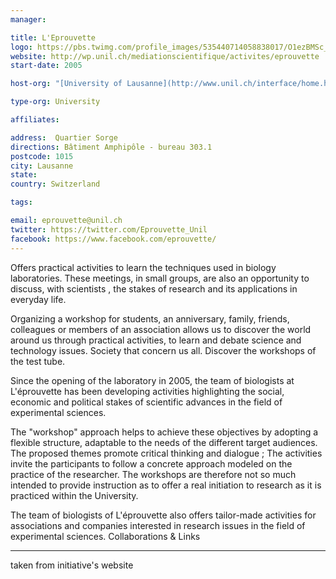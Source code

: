 ```yaml
---
manager:

title: L'Eprouvette
logo: https://pbs.twimg.com/profile_images/535440714058838017/O1ezBMSc_400x400.jpeg
website: http://wp.unil.ch/mediationscientifique/activites/eprouvette
start-date: 2005

host-org: "[University of Lausanne](http://www.unil.ch/interface/home.html)"

type-org: University

affiliates:

address:  Quartier Sorge
directions: Bâtiment Amphipôle - bureau 303.1
postcode: 1015
city: Lausanne
state:
country: Switzerland

tags:

email: eprouvette@unil.ch
twitter: https://twitter.com/Eprouvette_Unil
facebook: https://www.facebook.com/eprouvette/
---
```


Offers practical activities to learn the techniques used in biology laboratories. These meetings, in small groups, are also an opportunity to discuss, with scientists , the stakes of research and its applications in everyday life.

Organizing a workshop for students, an anniversary, family, friends, colleagues or members of an association  allows us to discover the world around us through practical activities, to learn and debate science and technology issues. Society that concern us all. Discover the workshops of the test tube.

Since the opening of the laboratory in 2005, the team of biologists at L'éprouvette has been developing activities highlighting the  social, economic and political stakes of scientific advances  in the field of experimental sciences.

The "workshop" approach helps to achieve these objectives by adopting a flexible structure, adaptable to the needs of the different target audiences. The proposed themes  promote critical thinking and dialogue ; The activities invite the participants to follow a concrete approach modeled on the practice of the researcher. The workshops are therefore not so much intended to provide instruction as to offer a real initiation to research as it is practiced within the University.

The team of biologists of L'éprouvette also offers  tailor-made activities  for associations and companies interested in research issues in the field of experimental sciences. Collaborations & Links

---
taken from initiative's website

